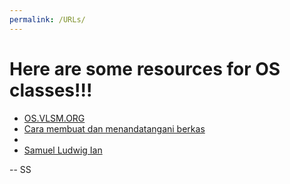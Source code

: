 ```yaml
---
permalink: /URLs/
---
```


# Here are some resources for OS classes!!!

* [OS.VLSM.ORG](https://os.vlsm.org/)
* [Cara membuat dan menandatangani berkas](http://rahmatm.samik-ibrahim.vlsm.org/2020/06/cara-membuat-dan-menanda-tangani-berkas.html)
* 
* [Samuel Ludwig Ian](../)

-- SS

